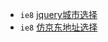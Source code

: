 + `ie8` [jquery城市选择](http://www.jq22.com/yanshi13498)
+ `ie8` [仿京东地址选择](http://www.jq22.com/yanshi746)